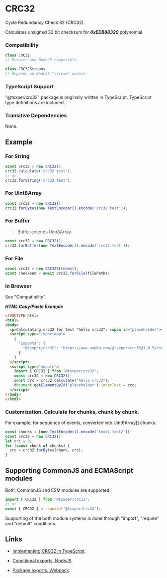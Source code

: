 # CRC32

Cycle Redundancy Check 32 (CRC32).

Calculates unsigned 32 bit checksum for ***0xEDB88320*** polynomial.

### Compatibility

```JavaScript
class CRC32
// Browser and NodeJS compatible.
```

```JavaScript
class CRC32Streams
// Depends on NodeJS "stream" module.
```

### TypeScript Support

"@tsxper/crc32" package is originally written in TypeScript.
TypeScript type definitions are included.

### Transitive Dependencies
None.

## Example

### For String

```JavaScript
const crc32 = new CRC32();
crc32.calculate('crc32 test');
// or
crc32.forString('crc32 test');
```

### For Uint8Array

```JavaScript
const crc32 = new CRC32();
crc32.forBytes(new TextEncoder().encode('crc32 test'));
```

### For Buffer

> Buffer extends Uint8Array.

```JavaScript
const crc32 = new CRC32();
crc32.forBuffer(new TextEncoder().encode('crc32 test'));
```

### For File

```JavaScript
const crc32 = new CRC32Streams();
const checksum = await crc32.forFile(filePath);
```

### In Browser

See "Compatibility".

***HTML Copy/Paste Example***

```html
<!DOCTYPE html>
<html>
<body>
  <p>Calculating crc32 for text "hello crc32": <span id="placeholder"></span></p>
  <script type="importmap">
    {
      "imports": {
        "@tsxper/crc32": "https://www.unpkg.com/@tsxper/crc32@1.0.5/esm/CRC32.js"
      }
    }
  </script>
  <script type="module">
    import { CRC32 } from "@tsxper/crc32";
    const crc32 = new CRC32();
    const crc = crc32.calculate("hello crc32");
    document.getElementById('placeholder').innerText = crc;
  </script>
</body>
</html>
```

### Customization. Calculate for chunks, chunk by chunk.

For example, for sequence of events, converted into Uint8Array[] chunks.

```JavaScript
const chunks = [new TextEncoder().encode('text1 text2')];
const crc32 = new CRC32();
let crc = 0;
for (const chunk of chunks) {
  crc = crc32.forBytes(chunk, crc);
}

```

## Supporting CommonJS and ECMAScript modules

Both, CommonJS and ESM modules are supported.

```JavaScript
import { CRC32 } from '@tsxper/crc32';
// or
const { CRC32 } = require('@tsxper/crc32');
```

Supporting of the both module systems is done through "import", "require" and "default" conditions.

## Links
+ [Implementing CRC32 in TypeScript](https://medium.com/@vbabak/implementing-crc32-in-typescript-ff3453a1a9e7).

+ [Conditional exports, NodeJS](https://nodejs.org/api/packages.html#conditional-exports).

+ [Package exports, Webpack](https://webpack.js.org/guides/package-exports/).

